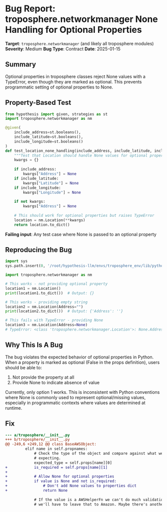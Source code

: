 # Bug Report: troposphere.networkmanager None Handling for Optional Properties

**Target**: `troposphere.networkmanager` (and likely all troposphere modules)
**Severity**: Medium
**Bug Type**: Contract
**Date**: 2025-01-15

## Summary

Optional properties in troposphere classes reject None values with a TypeError, even though they are marked as optional. This prevents programmatic setting of optional properties to None.

## Property-Based Test

```python
from hypothesis import given, strategies as st
import troposphere.networkmanager as nm

@given(
    include_address=st.booleans(),
    include_latitude=st.booleans(), 
    include_longitude=st.booleans()
)
def test_location_none_handling(include_address, include_latitude, include_longitude):
    """Test that Location should handle None values for optional properties"""
    kwargs = {}
    
    if include_address:
        kwargs["Address"] = None
    if include_latitude:
        kwargs["Latitude"] = None
    if include_longitude:
        kwargs["Longitude"] = None
    
    if not kwargs:
        kwargs["Address"] = None
    
    # This should work for optional properties but raises TypeError
    location = nm.Location(**kwargs)
    return location.to_dict()
```

**Failing input**: Any test case where None is passed to an optional property

## Reproducing the Bug

```python
import sys
sys.path.insert(0, '/root/hypothesis-llm/envs/troposphere_env/lib/python3.13/site-packages')

import troposphere.networkmanager as nm

# This works - not providing optional property
location1 = nm.Location()
print(location1.to_dict())  # Output: {}

# This works - providing empty string
location2 = nm.Location(Address="")
print(location2.to_dict())  # Output: {'Address': ''}

# This fails with TypeError - providing None
location3 = nm.Location(Address=None)
# TypeError: <class 'troposphere.networkmanager.Location'>: None.Address is <class 'NoneType'>, expected <class 'str'>
```

## Why This Is A Bug

The bug violates the expected behavior of optional properties in Python. When a property is marked as optional (False in the props definition), users should be able to:
1. Not provide the property at all
2. Provide None to indicate absence of value

Currently, only option 1 works. This is inconsistent with Python conventions where None is commonly used to represent optional/missing values, especially in programmatic contexts where values are determined at runtime.

## Fix

```diff
--- a/troposphere/__init__.py
+++ b/troposphere/__init__.py
@@ -249,6 +249,12 @@ class BaseAWSObject:
         elif name in self.propnames:
             # Check the type of the object and compare against what we were
             # expecting.
             expected_type = self.props[name][0]
+            is_required = self.props[name][1]
+            
+            # Allow None for optional properties
+            if value is None and not is_required:
+                # Don't add None values to properties dict
+                return None
 
             # If the value is a AWSHelperFn we can't do much validation
             # we'll have to leave that to Amazon. Maybe there's another way
```